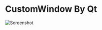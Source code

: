 CustomWindow By Qt
===
![Screenshot](https://raw.githubusercontent.com/IMAN4K/QtPro/master/Resources/Image/CustomWindow.jpg)
